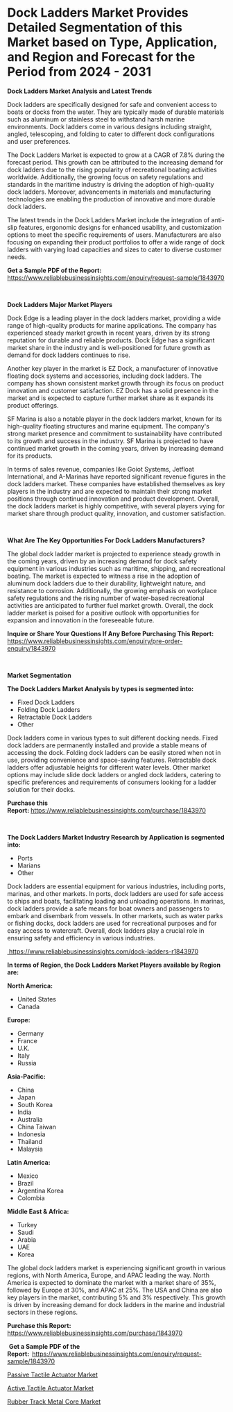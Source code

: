 <p><h1>Dock Ladders Market Provides Detailed Segmentation of this Market based on Type, Application, and Region and Forecast for the Period from 2024 - 2031</h1></p><p><strong>Dock Ladders Market Analysis and Latest Trends</strong></p>
<p><p>Dock ladders are specifically designed for safe and convenient access to boats or docks from the water. They are typically made of durable materials such as aluminum or stainless steel to withstand harsh marine environments. Dock ladders come in various designs including straight, angled, telescoping, and folding to cater to different dock configurations and user preferences.</p><p>The Dock Ladders Market is expected to grow at a CAGR of 7.8% during the forecast period. This growth can be attributed to the increasing demand for dock ladders due to the rising popularity of recreational boating activities worldwide. Additionally, the growing focus on safety regulations and standards in the maritime industry is driving the adoption of high-quality dock ladders. Moreover, advancements in materials and manufacturing technologies are enabling the production of innovative and more durable dock ladders.</p><p>The latest trends in the Dock Ladders Market include the integration of anti-slip features, ergonomic designs for enhanced usability, and customization options to meet the specific requirements of users. Manufacturers are also focusing on expanding their product portfolios to offer a wide range of dock ladders with varying load capacities and sizes to cater to diverse customer needs.</p></p>
<p><strong>Get a Sample PDF of the Report:&nbsp;</strong> <a href="https://www.reliablebusinessinsights.com/enquiry/request-sample/1843970">https://www.reliablebusinessinsights.com/enquiry/request-sample/1843970</a></p>
<p>&nbsp;</p>
<p><strong>Dock Ladders Major Market Players</strong></p>
<p><p>Dock Edge is a leading player in the dock ladders market, providing a wide range of high-quality products for marine applications. The company has experienced steady market growth in recent years, driven by its strong reputation for durable and reliable products. Dock Edge has a significant market share in the industry and is well-positioned for future growth as demand for dock ladders continues to rise.</p><p>Another key player in the market is EZ Dock, a manufacturer of innovative floating dock systems and accessories, including dock ladders. The company has shown consistent market growth through its focus on product innovation and customer satisfaction. EZ Dock has a solid presence in the market and is expected to capture further market share as it expands its product offerings.</p><p>SF Marina is also a notable player in the dock ladders market, known for its high-quality floating structures and marine equipment. The company's strong market presence and commitment to sustainability have contributed to its growth and success in the industry. SF Marina is projected to have continued market growth in the coming years, driven by increasing demand for its products.</p><p>In terms of sales revenue, companies like Goiot Systems, Jetfloat International, and A-Marinas have reported significant revenue figures in the dock ladders market. These companies have established themselves as key players in the industry and are expected to maintain their strong market positions through continued innovation and product development. Overall, the dock ladders market is highly competitive, with several players vying for market share through product quality, innovation, and customer satisfaction.</p></p>
<p>&nbsp;</p>
<p><strong>What Are The Key Opportunities For Dock Ladders Manufacturers?</strong></p>
<p><p>The global dock ladder market is projected to experience steady growth in the coming years, driven by an increasing demand for dock safety equipment in various industries such as maritime, shipping, and recreational boating. The market is expected to witness a rise in the adoption of aluminum dock ladders due to their durability, lightweight nature, and resistance to corrosion. Additionally, the growing emphasis on workplace safety regulations and the rising number of water-based recreational activities are anticipated to further fuel market growth. Overall, the dock ladder market is poised for a positive outlook with opportunities for expansion and innovation in the foreseeable future.</p></p>
<p><strong>Inquire or Share Your Questions If Any Before Purchasing This Report:</strong> <a href="https://www.reliablebusinessinsights.com/enquiry/pre-order-enquiry/1843970">https://www.reliablebusinessinsights.com/enquiry/pre-order-enquiry/1843970</a></p>
<p>&nbsp;</p>
<p><strong>Market Segmentation</strong></p>
<p><strong>The Dock Ladders Market Analysis by types is segmented into:</strong></p>
<p><ul><li>Fixed Dock Ladders</li><li>Folding Dock Ladders</li><li>Retractable Dock Ladders</li><li>Other</li></ul></p>
<p><p>Dock ladders come in various types to suit different docking needs. Fixed dock ladders are permanently installed and provide a stable means of accessing the dock. Folding dock ladders can be easily stored when not in use, providing convenience and space-saving features. Retractable dock ladders offer adjustable heights for different water levels. Other market options may include slide dock ladders or angled dock ladders, catering to specific preferences and requirements of consumers looking for a ladder solution for their docks.</p></p>
<p><strong>Purchase this Report:&nbsp;</strong><a href="https://www.reliablebusinessinsights.com/purchase/1843970">https://www.reliablebusinessinsights.com/purchase/1843970</a></p>
<p>&nbsp;</p>
<p><strong>The Dock Ladders Market Industry Research by Application is segmented into:</strong></p>
<p><ul><li>Ports</li><li>Marians</li><li>Other</li></ul></p>
<p><p>Dock ladders are essential equipment for various industries, including ports, marinas, and other markets. In ports, dock ladders are used for safe access to ships and boats, facilitating loading and unloading operations. In marinas, dock ladders provide a safe means for boat owners and passengers to embark and disembark from vessels. In other markets, such as water parks or fishing docks, dock ladders are used for recreational purposes and for easy access to watercraft. Overall, dock ladders play a crucial role in ensuring safety and efficiency in various industries.</p></p>
<p><a href="https://www.reliablebusinessinsights.com/dock-ladders-r1843970">&nbsp;https://www.reliablebusinessinsights.com/dock-ladders-r1843970</a></p>
<p><strong>In terms of Region, the Dock Ladders Market Players available by Region are:</strong></p>
<p>
    <p> <strong> North America: </strong>
        <ul>
            <li>United States</li>
            <li>Canada</li>
        </ul>
        </p> 
    <p> <strong> Europe: </strong>
        <ul>
            <li>Germany</li>
            <li>France</li>
            <li>U.K.</li>
            <li>Italy</li>
            <li>Russia</li>
        </ul>
        </p> 
    <p> <strong> Asia-Pacific: </strong>
        <ul>
            <li>China</li>
            <li>Japan</li>
            <li>South Korea</li>
            <li>India</li>
            <li>Australia</li>
            <li>China Taiwan</li>
            <li>Indonesia</li>
            <li>Thailand</li>
            <li>Malaysia</li>
        </ul>
        </p> 
    <p> <strong> Latin America: </strong>
        <ul>
            <li>Mexico</li>
            <li>Brazil</li>
            <li>Argentina Korea</li>
            <li>Colombia</li>
        </ul>
        </p> 
    <p> <strong> Middle East & Africa: </strong>
        <ul>
            <li>Turkey</li>
            <li>Saudi</li>
            <li>Arabia</li>
            <li>UAE</li>
            <li>Korea</li>
        </ul>
    </p>
    </p>
<p><p>The global dock ladders market is experiencing significant growth in various regions, with North America, Europe, and APAC leading the way. North America is expected to dominate the market with a market share of 35%, followed by Europe at 30%, and APAC at 25%. The USA and China are also key players in the market, contributing 5% and 3% respectively. This growth is driven by increasing demand for dock ladders in the marine and industrial sectors in these regions.</p></p>
<p><strong>Purchase this Report: </strong><a href="https://www.reliablebusinessinsights.com/purchase/1843970">https://www.reliablebusinessinsights.com/purchase/1843970</a></p>
<p>&nbsp;<strong>Get a Sample PDF of the Report:&nbsp;&nbsp;</strong><a href="https://www.reliablebusinessinsights.com/enquiry/request-sample/1843970">https://www.reliablebusinessinsights.com/enquiry/request-sample/1843970</a></p>
<p><strong></strong></p>
<p><p><a href="https://github.com/seamusocallaghan/Market-Research-Report-List-1/blob/main/passive-tactile-actuator-market.md">Passive Tactile Actuator Market</a></p><p><a href="https://github.com/lianapter60/Market-Research-Report-List-1/blob/main/active-tactile-actuator-market.md">Active Tactile Actuator Market</a></p><p><a href="https://issuu.com/reportprime-2/docs/rubber-track-metal-core-market-size_831e427e59548d">Rubber Track Metal Core Market</a></p></p>